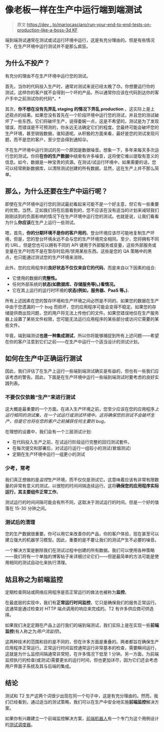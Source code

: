 # 像老板一样在生产中运行端到端测试

> 原文:[https://dev . to/mariocasciaro/run-your-end-to-end-tests-on-production-like-a-boss-3d KF](https://dev.to/mariocasciaro/run-your-end-to-end-tests-on-production-like-a-boss-3dkf)

端到端测试通常在测试或试运行环境中运行，这是有充分理由的。但是有些情况下，在生产环境中运行测试并不是那么疯狂。

## [](#why-not-on-production)为什么不投产？

有充分的理由不在生产环境中运行您的测试。

首先，当你的代码投入生产时，通常对测试来说已经太晚了😓。你想要运行你的测试，这样你的客户就不会得到一个坏的产品，所以通常你应该在代码到达你的客户手中之前测试你的代码*。*

其次，**你不想在没有先弄乱 staging 的情况下弄乱 production** 。这实际上是上述观点的结果。如果您没有首先在一个阶段环境中运行您的测试，并且您的测试破坏了一些东西，它们将破坏生产，说得委婉一点，这是不希望的。测试是为了发现错误，而错误是不可预测的，你永远无法确定它们的程度。您最终可能会破坏您的生产环境，甚至销毁数据，谁知道呢。从积极的方面来看，最好是您的测试发现问题，而不是您的客户，至少您会得到通知😝。

不在生产环境中运行测试的另一个原因是数据噪音。想象一下，多年来每天多次运行您的测试。你将**在你的生产数据**中结束有许多噪音，这将使它难以提取有意义的信息。如今，数据是一种宝贵的资源。在测试/试运行环境中，如果需要的话，您可以经常刷新数据库，以清除测试创建的所有数据。显然，这在生产上并不那么简单。

## [](#so-why-running-on-production-after-all)那么，为什么还要在生产中运行呢？

即使在生产环境中运行您的测试最初看起来可能不是一个好主意，但它有一些重要的优势。当然，正如我们将在后面看到的，您不应该在没有适当的计划来减轻我们刚刚谈到的负面影响的情况下在生产环境中运行您的测试。也就是说，让我们看看为什么**你应该**在生产上运行一些测试。

嗯，首先，**你的分期环境不是你的客户用的**。登台环境应该尽可能地复制生产环境，但是，您的登台环境永远不会与您的生产环境完全相同。至少，您将拥有不同的 URL，但是您也可以拥有不同的 API 键用于外部服务或变量，这些外部服务或变量在生产时而不是在暂存时启用/禁用某些东西。这些是您的 QA 策略中的黑点，也只能通过测试您的生产环境来消除。

此外，您的应用程序的**良好状态不仅仅来自它的代码**，而是来自以下因素的组合:

*   它使用的数据的**完整性。**
*   任何外部系统的**状态(如数据库、存储服务等)。)看情况。**
*   它在其上运行的运行时环境的**状态(例如，服务器、PaaS 等。).**

所有上述因素在您的暂存环境和生产环境之间必然是不同的。如果您的数据在生产中由于您遗漏的一个 bug 而损坏，您的应用程序可能会变得不稳定。如果您的存储提供商出现问题，您的用户将无法上传他们的文件。如果您错误地仅在生产服务器上设置了某些文件权限，您可能无法运行应用程序的某些部分或访问它需要的某些文件。

毕竟，端到端测试**也是一种集成测试**，所以你将能够捕捉到所有上述问题——希望在你的客户注意到它们之前——在生产中运行一个适当设计的测试计划。

## 如何在生产中正确运行测试

因此，我们评估了在生产上运行一些端到端测试确实是有益的，但也有一些我们应该考虑的警告。因此，下面是在生产环境中运行一些端到端测试时要考虑的良好实践列表。

### 不要仅仅依赖“生产”来进行测试

这大概是最重要的一个方面。在进入生产环境之前，您至少应该在您的应用程序*上运行相同的测试集，在一个试运行或测试环境中。这将确保您的测试不会破坏生产，但是它也将在您的客户之前捕获任何主要的 bug。*

在理想的设置中，我们会有一个三层测试计划:

*   在代码投入生产之前，在试运行阶段运行完整的回归测试套件。
*   在每次提交和部署后，对试运行运行一组较小的测试(冒烟测试)
*   定期在生产环境中运行一组更小的测试

### [](#test-less-test-often)少考，常考

我们真正想做的是*监控*生产环境，而不仅仅是测试它。这意味着应该有非常有限数量的非常有意义的测试，以很短的时间间隔连续运行。这将**确保您的应用程序实际运行，其主要组件正常工作**。

测试运行的时间间隔可能会有所不同，这取决于测试运行的时间。但是一个好的值落在 15-30 分钟之间。

### [](#cleanup-after-your-tests)测试后的清理

您的生产数据很重要。你可以用它来改善你的产品，你的客户体验，现在甚至可以建立强大的机器学习模型。因此，重要的是不要让我们的测试产生不必要的噪音。

一个解决方案是删除我们在测试过程中创建的所有数据。我们可以使用各种策略——我们将有一个单独的博客帖子来详细讨论它们——但是最简单的方法可能是使用相同的测试自动化来执行清理。

## [](#lets-call-it-frontend-monitoring)姑且称之为前端监控

定期检查网站或网络应用程序是否正常运行的做法也被称为**监控**。

在最底层的实现中，我们有**正常运行时间监控**，它只是确保我们的服务正常运行。这通常是通过检查对 HTTP 端点调用的响应来完成的。T2 有许多供应商可供选择。

如果我们决定定期在产品上运行我们的端到端测试，我们实际上是在实现一些**前端监控**(有人称之为*用户流监控*)。

这两种技术的范围和目的是不同的，但在许多方面是重叠的。两者都旨在确保生产应用程序正常运行。正常运行时间监控通常运行非常基本的检查，需要瞬间运行，这就是为什么监控间隔通常非常短，在许多情况下低至 1 分钟。另一方面，为前端监控执行的检查(或测试)需要更长的运行时间，但也更加详尽，因为它们还会考虑用户界面子系统及其与后端的集成。

## [](#conclusions)结论

测试和 T2 生产这两个词很少出现在同一个句子中，这是有充分理由的。然而，我们已经看到，通过适当的测试策略，我们可以在生产中安全地实施**前端监控**解决方案。

如果你有兴趣建立一个前端监控解决方案，[前端机器人](https://frontendrobot.com)有一个专门为这个用例设计的[测试调度器](https://frontendrobot.com/docs/scheduling-runs/)。